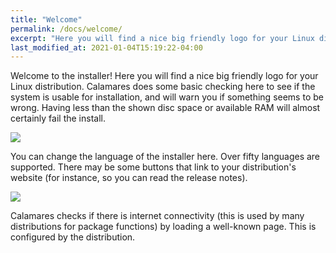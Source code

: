 ```yaml
---
title: "Welcome"
permalink: /docs/welcome/
excerpt: "Here you will find a nice big friendly logo for your Linux distribution."
last_modified_at: 2021-01-04T15:19:22-04:00
---
```


Welcome to the installer! Here you will find a nice big friendly logo for your Linux distribution. Calamares does some basic checking here to see if the system is usable for installation, and will warn you if something seems to be wrong. Having less than the shown disc space or available RAM will almost certainly fail the install.

![](https://github.com/calamares/calamares/wiki/img/welcome-warning.png)

You can change the language of the installer here. Over fifty languages are supported. There may be some buttons that link to your distribution's website (for instance, so you can read the release notes).

![](https://github.com/calamares/calamares/wiki/img/welcome-buttons.png)

Calamares checks if there is internet connectivity (this is used by many distributions for package functions) by loading a well-known page. This is configured by the distribution.

